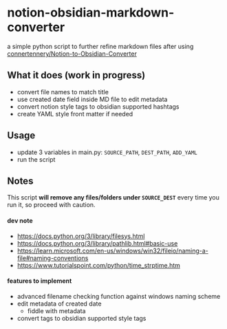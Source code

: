 # notion-obsidian-markdown-converter
a simple python script to further refine markdown files after using [connertennery/Notion-to-Obsidian-Converter](https://github.com/connertennery/Notion-to-Obsidian-Converter)

## What it does (work in progress)
- convert file names to match title
- use created date field inside MD file to edit metadata
- convert notion style tags to obsidian supported hashtags
- create YAML style front matter if needed

## Usage
- update 3 variables in main.py: `SOURCE_PATH`, `DEST_PATH`, `ADD_YAML`
- run the script

## Notes
This script **will remove any files/folders under `SOURCE_DEST`** every time you run it, so proceed with caution.

#### dev note
- https://docs.python.org/3/library/filesys.html
- https://docs.python.org/3/library/pathlib.html#basic-use
- https://learn.microsoft.com/en-us/windows/win32/fileio/naming-a-file#naming-conventions
- https://www.tutorialspoint.com/python/time_strptime.htm

#### features to implement
- advanced filename checking function against windows naming scheme
- edit metadata of created date
    - fiddle with metadata
- convert tags to obsidian supported style tags

